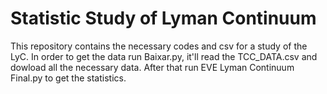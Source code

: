 # Statistic Study of Lyman Continuum
This repository contains the necessary codes and csv for a study of the LyC.
In order to get the data run Baixar.py, it'll read the TCC_DATA.csv and dowload all the necessary data. After that run EVE Lyman Continuum Final.py to get the statistics. 
